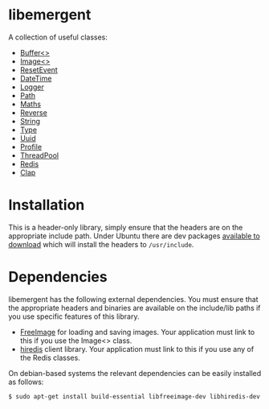 libemergent
=========

A collection of useful classes:

  * [Buffer<>](https://github.com/emergent-design/libemergent/wiki#buffer)
  * [Image<>](https://github.com/emergent-design/libemergent/wiki#image)
  * [ResetEvent](https://github.com/emergent-design/libemergent/wiki#resetevent)
  * [DateTime](https://github.com/emergent-design/libemergent/wiki#datetime)
  * [Logger](https://github.com/emergent-design/libemergent/wiki#logger)
  * [Path](https://github.com/emergent-design/libemergent/wiki#path)
  * [Maths](https://github.com/emergent-design/libemergent/wiki#maths)
  * [Reverse](https://github.com/emergent-design/libemergent/wiki#reverse)
  * [String](https://github.com/emergent-design/libemergent/wiki#string)
  * [Type](https://github.com/emergent-design/libemergent/wiki#type)
  * [Uuid](https://github.com/emergent-design/libemergent/wiki#uuid)
  * [Profile](https://github.com/emergent-design/libemergent/wiki#profile)
  * [ThreadPool](https://github.com/emergent-design/libemergent/wiki#threadpool)
  * [Redis](https://github.com/emergent-design/libemergent/wiki/Redis)
  * [Clap](https://github.com/emergent-design/libemergent/wiki/Clap)

Installation
============

This is a header-only library, simply ensure that the headers are on the appropriate include path.
Under Ubuntu there are dev packages [available to download](http://downloads.emergent-design.co.uk/libemergent/)
which will install the headers to ```/usr/include```.


Dependencies
============

libemergent has the following external dependencies. You must ensure that the appropriate headers and binaries are available on the include/lib paths if you use specific features of this library.

  * [FreeImage](http://freeimage.sourceforge.net/download.html) for loading and saving images. Your application must link to this if you use the Image<> class.
  * [hiredis](https://github.com/redis/hiredis) client library. Your application must link to this if you use any of the Redis classes.

On debian-based systems the relevant dependencies can be easily installed as follows:

```bash
$ sudo apt-get install build-essential libfreeimage-dev libhiredis-dev
```
